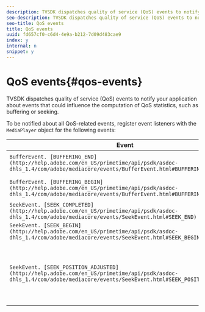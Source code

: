 ```yaml
---
description: TVSDK dispatches quality of service (QoS) events to notify your application about events that could influence the computation of QoS statistics, such as buffering or seeking.
seo-description: TVSDK dispatches quality of service (QoS) events to notify your application about events that could influence the computation of QoS statistics, such as buffering or seeking.
seo-title: QoS events
title: QoS events
uuid: fd657cf0-c6d4-4e9a-b212-7d09d483cae9
index: y
internal: n
snippet: y
---
```


# QoS events{#qos-events}

TVSDK dispatches quality of service (QoS) events to notify your application about events that could influence the computation of QoS statistics, such as buffering or seeking.

 To be notified about all QoS-related events, register event listeners with the `MediaPlayer` object for the following events: 

|  Event  | Meaning  |
|---|---|
| `BufferEvent. [BUFFERING_END](http://help.adobe.com/en_US/primetime/api/psdk/asdoc-dhls_1.4/com/adobe/mediacore/events/BufferEvent.html#BUFFERING_END)`  | Buffering is complete.  |
| `BufferEvent. [BUFFERING_BEGIN](http://help.adobe.com/en_US/primetime/api/psdk/asdoc-dhls_1.4/com/adobe/mediacore/events/BufferEvent.html#BUFFERING_BEGIN)`  | Buffering has started.  |
| `SeekEvent. [SEEK_COMPLETED](http://help.adobe.com/en_US/primetime/api/psdk/asdoc-dhls_1.4/com/adobe/mediacore/events/SeekEvent.html#SEEK_END)`  | Seeking is complete.  |
| `SeekEvent. [SEEK_BEGIN](http://help.adobe.com/en_US/primetime/api/psdk/asdoc-dhls_1.4/com/adobe/mediacore/events/SeekEvent.html#SEEK_BEGIN)`  | Seeking is starting.  |
| `SeekEvent. [SEEK_POSITION_ADJUSTED](http://help.adobe.com/en_US/primetime/api/psdk/asdoc-dhls_1.4/com/adobe/mediacore/events/SeekEvent.html#SEEK_POSITION_ADJUSTED)`  | TVSDK changed the seek position as a result of current advertising policies.  |

